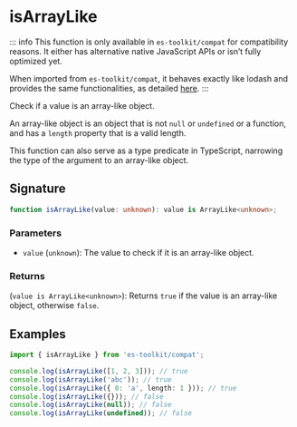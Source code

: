 # isArrayLike

::: info
This function is only available in `es-toolkit/compat` for compatibility reasons. It either has alternative native JavaScript APIs or isn’t fully optimized yet.

When imported from `es-toolkit/compat`, it behaves exactly like lodash and provides the same functionalities, as detailed [here](../../../compatibility.md).
:::

Check if a value is an array-like object.

An array-like object is an object that is not `null` or `undefined` or a function, and has a `length` property that is a valid length.

This function can also serve as a type predicate in TypeScript, narrowing the type of the argument to an array-like object.

## Signature

```typescript
function isArrayLike(value: unknown): value is ArrayLike<unknown>;
```

### Parameters

- `value` (`unknown`): The value to check if it is an array-like object.

### Returns

(`value is ArrayLike<unknown>`): Returns `true` if the value is an array-like object, otherwise `false`.

## Examples

```typescript
import { isArrayLike } from 'es-toolkit/compat';

console.log(isArrayLike([1, 2, 3])); // true
console.log(isArrayLike('abc')); // true
console.log(isArrayLike({ 0: 'a', length: 1 })); // true
console.log(isArrayLike({})); // false
console.log(isArrayLike(null)); // false
console.log(isArrayLike(undefined)); // false
```
